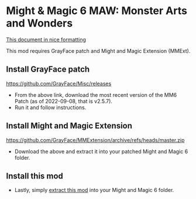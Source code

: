 # Might & Magic 6 MAW: Monster Arts and Wonders

[This document in nice formatting](https://github.com/tnevolin/mm6-skill-emphasis-mod/blob/master/Installation.md)

This mod requires GrayFace patch and Might and Magic Extension (MMExt).

## Install GrayFace patch

https://github.com/GrayFace/Misc/releases

* From the above link, download the most recent version of the MM6 Patch (as of 2022-09-08, that is v2.5.7).
* Run it and follow instructions.  

## Install Might and Magic Extension

https://github.com/GrayFace/MMExtension/archive/refs/heads/master.zip

* Download the above and extract it into your patched Might and Magic 6 folder.

## Install this mod

* Lastly, simply [extract this mod](https://github.com/Malekitsu/MM6-MAW-Monster-Arts-and-Wonders/releases/tag/v1.1) into your Might and Magic 6 folder.

